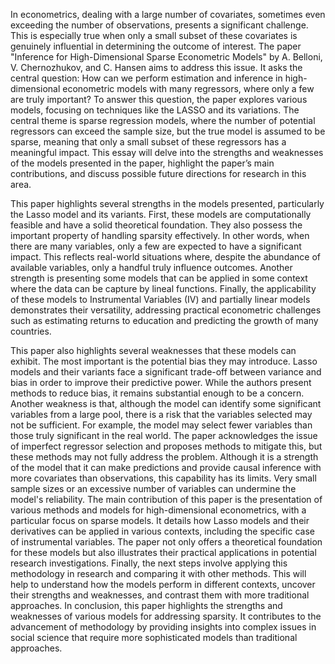 

In econometrics, dealing with a large number of covariates, sometimes even exceeding the number of observations, presents a significant challenge. This is especially true when only a small subset of these covariates is genuinely influential in determining the outcome of interest. The paper "Inference for High-Dimensional Sparse Econometric Models" by A. Belloni, V. Chernozhukov, and C. Hansen aims to address this issue. It asks the central question: How can we perform estimation and inference in high-dimensional econometric models with many regressors, where only a few are truly important? 
To answer this question, the paper explores various models, focusing on techniques like the LASSO and its variations. The central theme is sparse regression models, where the number of potential regressors can exceed the sample size, but the true model is assumed to be sparse, meaning that only a small subset of these regressors has a meaningful impact. 
This essay will delve into the strengths and weaknesses of the models presented in the paper, highlight the paper’s main contributions, and discuss possible future directions for research in this area.

This paper highlights several strengths in the models presented, particularly the Lasso model and its variants. First, these models are computationally feasible and have a solid theoretical foundation. They also possess the important property of handling sparsity effectively. In other words, when there are many variables, only a few are expected to have a significant impact. This reflects real-world situations where, despite the abundance of available variables, only a handful truly influence outcomes. Another strength is presenting some models that can be applied in some context where the data can be capture by lineal functions. Finally, the applicability of these models to Instrumental Variables (IV) and partially linear models demonstrates their versatility, addressing practical econometric challenges such as estimating returns to education and predicting the growth of many countries.

This paper also highlights several weaknesses that these models can exhibit. The most important is the potential bias they may introduce. Lasso models and their variants face a significant trade-off between variance and bias in order to improve their predictive power. While the authors present methods to reduce bias, it remains substantial enough to be a concern. Another weakness is that, although the model can identify some significant variables from a large pool, there is a risk that the variables selected may not be sufficient. For example, the model may select fewer variables than those truly significant in the real world. The paper acknowledges the issue of imperfect regressor selection and proposes methods to mitigate this, but these methods may not fully address the problem. Although it is a strength of the model that it can make predictions and provide causal inference with more covariates than observations, this capability has its limits. Very small sample sizes or an excessive number of variables can undermine the model's reliability.
The main contribution of this paper is the presentation of various methods and models for high-dimensional econometrics, with a particular focus on sparse models. It details how Lasso models and their derivatives can be applied in various contexts, including the specific case of instrumental variables. The paper not only offers a theoretical foundation for these models but also illustrates their practical applications in potential research investigations.
Finally, the next steps involve applying this methodology in research and comparing it with other methods. This will help to understand how the models perform in different contexts, uncover their strengths and weaknesses, and contrast them with more traditional approaches.
In conclusion, this paper highlights the strengths and weaknesses of various models for addressing sparsity. It contributes to the advancement of methodology by providing insights into complex issues in social science that require more sophisticated models than traditional approaches.

